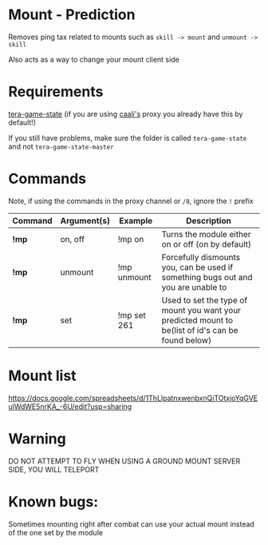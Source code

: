 # Mount - Prediction

Removes ping tax related to mounts such as `skill -> mount` and `unmount -> skill`

Also acts as a way to change your mount client side

# Requirements
[tera-game-state](https://github.com/hackerman-caali/tera-game-state) (if you are using [caali's](https://discord.gg/maqBmJV) proxy you already have this by default!)

If you still have problems, make sure the folder is called `tera-game-state` and not `tera-game-state-master`

# Commands
Note, if using the commands in the proxy channel or `/8`, ignore the `!` prefix

Command | Argument(s) | Example | Description
---|---|---|---
**!mp** | on, off | !mp on| Turns the module either on or off (on by default)
**!mp** | unmount | !mp unmount| Forcefully dismounts you, can be used if something bugs out and you are unable to
**!mp** | set | !mp set 261| Used to set the type of mount you want your predicted mount to be(list of id's can be found below)

# Mount list

https://docs.google.com/spreadsheets/d/1ThLlpatnxwenbxnQiTOtxjoYqGVEulWdWE5nrKA_-6U/edit?usp=sharing

# Warning
DO NOT ATTEMPT TO FLY WHEN USING A GROUND MOUNT SERVER SIDE, YOU WILL TELEPORT

# Known bugs:
Sometimes mounting right after combat can use your actual mount instead of the one set by the module